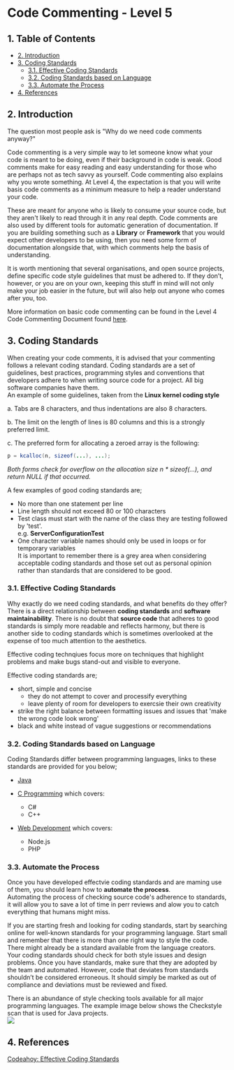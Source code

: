 # Code Commenting - Level 5

## 1. Table of Contents
- [2. Introduction](#2-introduction)
- [3. Coding Standards](#3-coding-standards)
  - [3.1. Effective Coding Standards](#31-effective-coding-standards)
  - [3.2. Coding Standards based on Language](#32-coding-standards-based-on-language)
  - [3.3. Automate the Process](#33-automate-the-process)
- [4. References](#4-references)

## 2. Introduction

The question most people ask is "Why do we need code comments anyway?"

Code commenting is a very simple way to let someone know what your code is meant to be doing, even if their background in code is weak. Good comments make for easy reading and easy understanding for those who are perhaps not as tech savvy as yourself. Code commenting also explains why you wrote something. At Level 4, the expectation is that you will write basis code comments as a minimum measure to help a reader understand your code.

These are meant for anyone who is likely to consume your source code, but they aren't likely to read through it in any real depth. Code comments are also used by different tools for automatic generation of documentation.
If you are building something such as a **Library** or **Framework** that you would expect other developers to be using, then you need some form of documentation alongside that, with which comments help the basis of understanding.

It is worth mentioning that several organisations, and open source projects, define specific code style guidelines that must be adhered to.
If they don’t, however, or you are on your own, keeping this stuff in mind will not only make your job easier in the future, but will also help out anyone who comes after you, too.

More information on basic code commenting can be found in the Level 4 Code Commenting Document found [here](../level4/commenting.md).

## 3. Coding Standards
When creating your code comments, it is advised that your commenting follows a relevant coding standard. Coding standards are a set of guidelines, best practices, programming styles and conventions that developers adhere to when writing source code for a project. All big software companies have them.  
An example of some guidelines, taken from the <b>Linux kernel coding style</b>  

a. Tabs are 8 characters, and thus indentations are also 8 characters.  
  
b. The limit on the length of lines is 80 columns and this is a strongly preferred limit.  
  
c. The preferred form for allocating a zeroed array is the following:  

```java
p = kcalloc(n, sizeof(...), ...);  
```
*Both forms check for overflow on the allocation size n * sizeof(…), and return NULL if that occurred.*  
  
A few examples of good coding standards are;  
* No more than one statement per line
* Line length should not exceed 80 or 100 characters
* Test class must start with the name of the class they are testing followed by 'test'.  
e.g. <b>ServerConfigurationTest</b>  
* One character variable names should only be used in loops or for temporary variables  
It is important to remember there is a grey area when considering acceptable coding standards and those set out as personal opinion rather than standards that are considered to be good.

### 3.1. Effective Coding Standards
Why exactly do we need coding standards, and what benefits do they offer?  
There is a direct relationship between <b>coding standards</b> and <b>software maintainability</b>. There is no doubt that <b>source code</b> that adheres to good standards is simply more readable and reflects harmony, but there is another side to coding standards which is sometimes overlooked at the expense of too much attention to the aesthetics.
  
Effective coding technqiues focus more on techniques that highlight problems and make bugs stand-out and visible to everyone.
  
Effective coding standards are;  
* short, simple and concise
  * they do not attempt to cover and processify everything
  * leave plenty of room for developers to exercsie their own creativity
* strike the right balance between formatting issues and issues that 'make the wrong code look wrong'
* black and white instead of vague suggestions or recommendations

### 3.2. Coding Standards based on Language
Coding Standards differ between programming languages, links to these standards are provided for you below;  
* [Java](../codingstandards/java.md)

* [C Programming](../codingstandards/c.md) which covers:
  * C#
  * C++
  
* [Web Development](../codingstandards/webdev.md) which covers:
  * Node.js
  * PHP
  
### 3.3. Automate the Process
Once you have developed effectvie coding standards and are maming use of them, you should learn how to <b>automate the process</b>.  
Automating the process of checking source code's adherence to standards, it will allow you to save a lot of time in perr reviews and alow you to catch everything that humans might miss. 
  
If you are starting fresh and looking for coding standards, start by searching online for well-known standards for your programming language. Start small and remember that there is more than one right way to style the code. There might already be a standard available from the language creators. Your coding standards should check for both style issues and design problems. Once you have standards, make sure that they are adopted by the team and automated. However, code that deviates from standards shouldn’t be considered erroneous. It should simply be marked as out of compliance and deviations must be reviewed and fixed.

There is an abundance of style checking tools available for all major programming languages.
The example image below shows the Checkstyle scan that is used for Java projects.  
![](https://codeahoy.com/img/checkstyle-intellij.png)



## 4. References 
[Codeahoy: Effective Coding Standards](https://codeahoy.com/2016/05/22/effective-coding-standards/#:~:text=Coding%20standards%20are%20a%20set,big%20software%20companies%20have%20them.)
